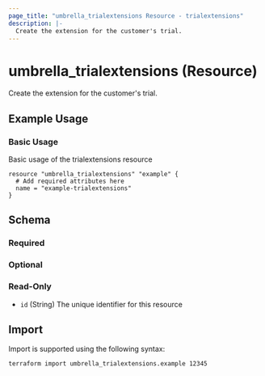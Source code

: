 ```yaml
---
page_title: "umbrella_trialextensions Resource - trialextensions"
description: |-
  Create the extension for the customer's trial.
---
```


# umbrella_trialextensions (Resource)

Create the extension for the customer's trial.

## Example Usage


### Basic Usage

Basic usage of the trialextensions resource

```hcl
resource "umbrella_trialextensions" "example" {
  # Add required attributes here
  name = "example-trialextensions"
}
```



## Schema

### Required



### Optional



### Read-Only

- `id` (String) The unique identifier for this resource



## Import

Import is supported using the following syntax:

```shell
terraform import umbrella_trialextensions.example 12345
```

